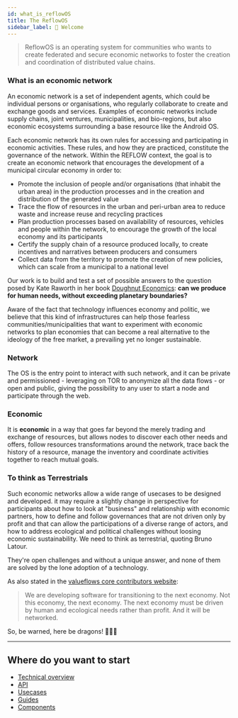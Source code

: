 ```yaml
---
id: what_is_reflowOS
title: The ReflowOS
sidebar_label: 👋 Welcome
---
```


<section class="reflow__doc">
  <div class="hero__img" style="background-image: url('../img/network.jpg')"></div>

<div class="main__quote">

> ReflowOS is an operating system for communities who wants to create federated and secure economic networks to foster the creation and coordination of distributed value chains.

</div>

### What is an economic network

An economic network is a set of independent agents, which could be individual persons or organisations, who regularly collaborate to create and exchange goods and services.
Examples of economic networks include supply chains, joint ventures, municipalities, and bio-regions, but also economic ecosystems surrounding a base resource like the Android OS.

Each economic network has its own rules for accessing and participating in economic activities. These rules, and how they are practiced, constitute the governance of the network. Within the REFLOW context, the goal is to create an economic network that encourages the development of a municipal circular economy in order to:

- Promote the inclusion of people and/or organisations (that inhabit the urban area) in the production processes and in the creation and distribution of the generated value
- Trace the flow of resources in the urban and peri-urban area to reduce waste and increase reuse and recycling practices
- Plan production processes based on availability of resources, vehicles and people within the network, to encourage the growth of the local economy and its participants
- Certify the supply chain of a resource produced locally, to create incentives and narratives between producers and consumers
- Collect data from the territory to promote the creation of new policies, which can scale from a municipal to a national level

Our work is to build and test a set of possible answers to the question posed by Kate Raworth in her book [Doughnut Economics](https://www.kateraworth.com/doughnut/): **can we produce for human needs, without exceeding planetary boundaries?** 

Aware of the fact that technology influences economy and politic, we believe that this kind of infrastructures can help those fearless communities/municipalities that want to experiment with economic networks to plan economies that can become a real alternative to the ideology of the free market, a prevailing yet no longer sustainable.

### Network
The OS is the entry point to interact with such network, and it can be private and permissioned - leveraging on TOR to anonymize all the data flows - or open and public, giving the possibility to any user to start a node and participate through the web.

### Economic
It is **economic** in a way that goes far beyond the merely trading and exchange of resources, but allows nodes to discover each other needs and offers, follow resources transformations around the network, trace back the history of a resource, manage the inventory  and coordinate activities together to reach mutual goals.

### To think as Terrestrials

Such economic networks allow a wide range of usecases to be designed and developed. 
it may require a slightly change in perspective for participants about how to look at "business" and relationship with economic partners, how to define and follow governances that are not driven only by profit and that can allow the participations of a diverse range of actors, and how to address ecological and political challenges without loosing economic sustainability. We need to think as terrestrial, quoting Bruno Latour.

They're open challenges and without a unique answer, and none of them are solved by the lone adoption of a technology.

As also stated in the [valueflows core contributors website](https://mikorizal.org): 


> We are developing software for transitioning to the next economy.
> Not this economy, the next economy.
> The next economy must be driven by human and ecological needs rather than profit. And it will be networked.

<div class="epic">
  
  So, be warned, here be dragons! 🐉🐉🐉

</div>

---

## Where do you want to start

- [Technical overview](/docs/architecture)
- [API](/docs/api)
- [Usecases](/docs/usecases)
- [Guides](/docs/guides)
- [Components](/docs/components)


</section>